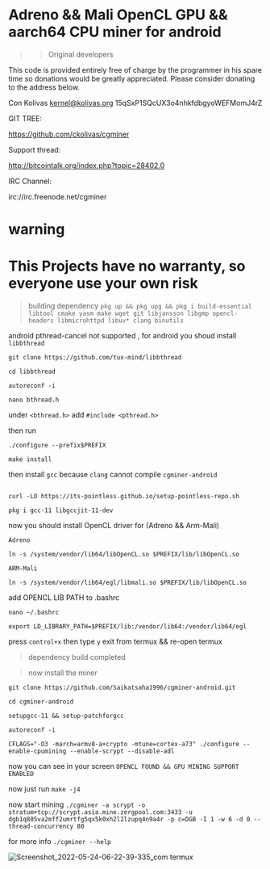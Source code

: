 





# Adreno && Mali OpenCL GPU && aarch64 CPU miner for android

>> Original developers

This code is provided entirely free of charge by the programmer in his spare
time so donations would be greatly appreciated. Please consider donating to the
address below.

Con Kolivas <kernel@kolivas.org>
15qSxP1SQcUX3o4nhkfdbgyoWEFMomJ4rZ

GIT TREE:

https://github.com/ckolivas/cgminer

Support thread:

http://bitcointalk.org/index.php?topic=28402.0

IRC Channel:

irc://irc.freenode.net/cgminer

# warning

# This Projects have no warranty, so everyone use your own risk

> building dependency 
`pkg up && pkg upg && pkg i build-essential libtool cmake yasm make wget git libjansson libgmp opencl-headers libmicrohttpd libuv* clang binutils`

android pthread-cancel not supported , for android you shoud install `libbthread`

```
git clone https://github.com/tux-mind/libbthread

cd libbthread

autoreconf -i

nano bthread.h
```

under `<bthread.h>` add `#include <pthread.h>`

then run

```
./configure --prefix$PREFIX

make install
```
then install `gcc` because `clang` cannot compile `cgminer-android`

```

curl -LO https://its-pointless.github.io/setup-pointless-repo.sh

pkg i gcc-11 libgccjit-11-dev

```

now you should install OpenCL driver for (Adreno && Arm-Mali)


```
Adreno

ln -s /system/vendor/lib64/libOpenCL.so $PREFIX/lib/libOpenCL.so

ARM-Mali

ln -s /system/vendor/lib64/egl/libmali.so $PREFIX/lib/libOpenCL.so

```

add OPENCL LIB  PATH to .bashrc

```
nano ~/.bashrc

export LD_LIBRARY_PATH=$PREFIX/lib:/vendor/lib64:/vendor/lib64/egl
```

press `control+x` then type `y` exit from termux && re-open termux

> dependency build completed 

> now install the miner


```
git clone https://github.com/Saikatsaha1996/cgminer-android.git

cd cgminer-android

setupgcc-11 && setup-patchforgcc

autoreconf -i

CFLAGS="-O3 -march=armv8-a+crypto -mtune=cortex-a73" ./configure --enable-cpumining --enable-scrypt --disable-adl

```

now you can see in your screen `OPENCL FOUND && GPU MINING SUPPORT ENABLED`

now just run `make -j4`


now start mining `./cgminer -a scrypt -o stratum+tcp://scrypt.asia.mine.zergpool.com:3433 -u dgb1q805va2mff2umrtfg5qx5k0xh2l2lzupq4n9a4r -p c=DGB -I 1 -w 6 -d 0 --thread-concurrency 80`


for more info `./cgminer --help`

![Screenshot_2022-05-24-06-22-39-335_com termux](https://user-images.githubusercontent.com/72664192/170066315-6886791b-690c-493b-9bd0-e15986ade1ff.jpg)

